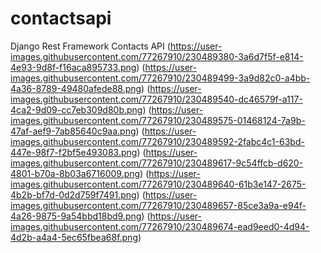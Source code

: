 # contactsapi
Django Rest Framework Contacts API
(https://user-images.githubusercontent.com/77267910/230489380-3a6d7f5f-e814-4e93-9d8f-f16aca895733.png)
(https://user-images.githubusercontent.com/77267910/230489499-3a9d82c0-a4bb-4a36-8789-49480afede88.png)
(https://user-images.githubusercontent.com/77267910/230489540-dc46579f-a117-4ca2-9d09-cc7eb309d80b.png)
(https://user-images.githubusercontent.com/77267910/230489575-01468124-7a9b-47af-aef9-7ab85640c9aa.png)
(https://user-images.githubusercontent.com/77267910/230489592-2fabc4c1-63bd-447e-98f7-f2bf5e493083.png)
(https://user-images.githubusercontent.com/77267910/230489617-9c54ffcb-d620-4801-b70a-8b03a6716009.png)
(https://user-images.githubusercontent.com/77267910/230489640-61b3e147-2675-4b2b-bf7d-0d2d759f7491.png)
(https://user-images.githubusercontent.com/77267910/230489657-85ce3a9a-e94f-4a26-9875-9a54bbd18bd9.png)
(https://user-images.githubusercontent.com/77267910/230489674-ead9eed0-4d94-4d2b-a4a4-5ec65fbea68f.png)
